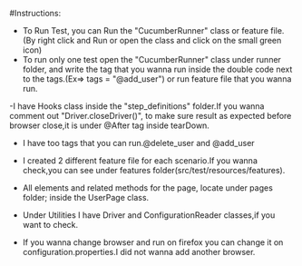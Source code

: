 #Instructions:



- To Run Test, you can Run the "CucumberRunner" class or feature file.(By right click and Run or open the class and click on the small green icon)
- To run only one test open the "CucumberRunner" class under runner folder,
 and write the tag that you wanna run inside the double code next to the tags.(Ex=> tags = "@add_user") or run feature file that you wanna run.
 
-I have Hooks class inside the "step_definitions" folder.If you wanna comment out "Driver.closeDriver()", to make sure
 result as expected before browser close,it is under @After tag inside tearDown.
 
- I have too tags that you can run.@delete_user and @add_user

- I created 2 different feature file for each scenario.If you wanna check,you can see under features folder(src/test/resources/features).

- All elements and related methods for the page, locate under pages folder; inside the UserPage class.

- Under Utilities I have Driver and ConfigurationReader classes,if you want to check.

- If you wanna change browser and run on firefox you can change it on configuration.properties.I did not wanna add another browser.



